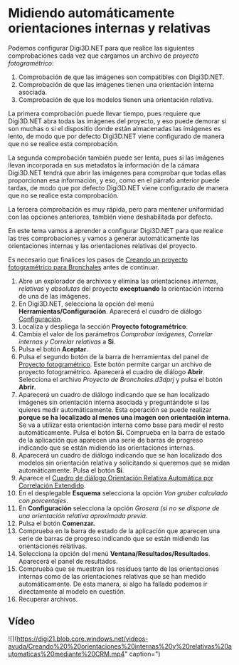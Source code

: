 # Midiendo automáticamente orientaciones internas y relativas

Podemos configurar Digi3D.NET para que realice las siguientes comprobaciones cada vez que cargamos un archivo de _proyecto fotogramétrico_:

1. Comprobación de que las imágenes son compatibles con Digi3D.NET.
2. Comprobación de que las imágenes tienen una orientación interna asociada.
3. Comprobación de que los modelos tienen una orientación relativa.

La primera comprobación puede llevar tiempo, pues requiere que Digi3D.NET abra todas las imágenes del proyecto, y eso puede demorar si son muchas o si el dispositio donde están almacenadas las imágenes es lento, de modo que por defecto Digi3D.NET viene configurado de manera que no se realice esta comprobación.

La segunda comprobación también puede ser lenta, pues si las imágenes llevan incorporada en sus metadatos la información de la cámara Digi3D.NET tendrá que abrir las imágenes para comprobar que todas ellas proporcionan esa información, y eso, como en el párrafo anterior puede tardas, de modo que por defecto Digi3D.NET viene configurado de manera que no se realice esta comprobación.

La tercera comprobación es muy rápida, pero para mentener uniformidad con las opciones anteriores, también viene deshabilitada por defecto.

En este tema vamos a aprender a configurar Digi3D.NET para que realice las tres comprobaciones y vamos a generar automáticamente las orientaciones internas y las orientaciones relativas del proyecto.

Es necesario que finalices los pasos de [Creando un proyecto fotogramétrico para Bronchales](https://github.com/digi21/docs/tree/7fc627c885c16fb88afc7cc05a6df2a2f4a54563/digi3d-net/primeros-pasos/comenzando-a-utilizar-digi3d.net/comenzando-con-la-ventana-fotogrametrica/sensor-camara-conica/proyectos-de-proyecto-fotogrametrico/CreandoUnProyectoFotogrametricoParaBronchales.html) antes de continuar.

1. Abre un explorador de archivos y elimina las orientaciones _internas_, _relativas_ y _absolutas_ del proyecto **exceptuando** la orientación interna de una de las imágenes.
2. En Digi3D.NET, selecciona la opción del menú **Herramientas/Configuración**. Aparecerá el cuadro de diálogo [Configuración](https://github.com/digi21/docs/tree/7fc627c885c16fb88afc7cc05a6df2a2f4a54563/digi3d-net/primeros-pasos/comenzando-a-utilizar-digi3d.net/comenzando-con-la-ventana-fotogrametrica/sensor-camara-conica/proyectos-de-proyecto-fotogrametrico/CuadroDeDialogoConfiguracion.html).
3. Localiza y despliega la sección **Proyecto fotogramétrico**.
4. Cambia el valor de los parámetros _Comprobar imágenes, Correlar internas y Correlar relativas_ a **Si**.
5. Pulsa el botón **Aceptar**.
6. Pulsa el segundo botón de la barra de herramientas del panel de [Proyecto fotogramétrico](https://github.com/digi21/docs/tree/7fc627c885c16fb88afc7cc05a6df2a2f4a54563/digi3d-net/primeros-pasos/comenzando-a-utilizar-digi3d.net/comenzando-con-la-ventana-fotogrametrica/sensor-camara-conica/proyectos-de-proyecto-fotogrametrico/PanelProyectoFotogrametrico.html). Este botón permite cargar un archivo de proyecto fotogramétrico. Aparecerá el cuadro de diálogo **Abrir**. Selecciona el archivo _Proyecto de Bronchales.d3dprj_ y pulsa el botón **Abrir**.
7. Aparecerá un cuadro de diálogo indicando que se han localizado imágenes sin orientación interna asociada y preguntándote si las quieres medir automáticamente. Esta operación se puede realizar **porque se ha localizado al menos una imagen con orientación interna**. Se va a utilizar esta orientación interna como base para medir el resto automáticamente. Pulsa el botón **Si.** Comprueba en la barra de estado de la aplicación que aparecen una serie de barras de progreso indicando que se están midiendo las orientaciones internas.
8. Aparecerá un cuadro de diálogo indicando que se han localizado dos modelos sin orientación relativa y solicitando si queremos que se midan automáticamente. Pulsa el botón **Sí**.
9. Aparece el [Cuadro de diálogo Orientación Relativa Automática por Correlación Extendido](https://github.com/digi21/docs/tree/7fc627c885c16fb88afc7cc05a6df2a2f4a54563/digi3d-net/primeros-pasos/comenzando-a-utilizar-digi3d.net/comenzando-con-la-ventana-fotogrametrica/sensor-camara-conica/proyectos-de-proyecto-fotogrametrico/CuadroDeDialogoOrientacionRelativaAutomaticaPorCorrelacionExtendido.html).
10. En el desplegable **Esquema** selecciona la opción _Von gruber calculado con porcentajes_.
11. En **Configuración** selecciona la opción _Grosera \(si no se dispone de una orientación relativa aproximada previa_.
12. Pulsa el botón **Comenzar.**
13. Comprueba en la barra de estado de la aplicación que aparecen una serie de barras de progreso indicando que se están midiendo las orientaciones relativas.
14. Selecciona la opción del menú **Ventana/Resultados/Resultados**. Aparecerá el panel de resultados.
15. Comprueba que se muestran los resíduos tanto de las orientaciones internas como de las orientaciones relativas que se han medido automáticamente. De esta manera, si algo ha fallado podemos ir directamente al modelo en cuestión.
16. Recuperar archivos.

## Vídeo

![](https://digi21.blob.core.windows.net/videos-ayuda/Creando%20%20orientaciones%20internas%20y%20relativas%20automaticas%20mediante%20CRM.mp4" caption=")

